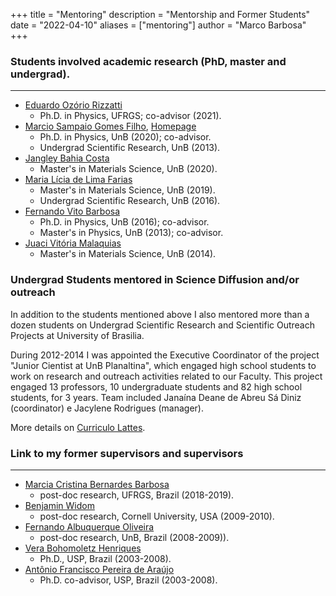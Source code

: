 +++
title = "Mentoring"
description = "Mentorship and Former Students"
date = "2022-04-10"
aliases = ["mentoring"]
author = "Marco Barbosa"
+++

### Students involved academic research (PhD, master and undergrad).
***

- [Eduardo Ozório Rizzatti](http://lattes.cnpq.br/9776753274036815)
    - Ph.D. in Physics, UFRGS; co-advisor (2021).
- [Marcio Sampaio Gomes Filho](http://lattes.cnpq.br/4247706975206030), [Homepage](https://www.setubal.net.br/)
    - Ph.D. in Physics, UnB (2020); co-advisor.
    - Undergrad Scientific Research, UnB (2013).
- [Jangley Bahia Costa](http://lattes.cnpq.br/8061758635546185)
    - Master's in Materials Science, UnB (2020).
- [Maria Lícia de Lima Farias](http://lattes.cnpq.br/0241367920268602)
    - Master's in Materials Science, UnB (2019).
    - Undergrad Scientific Research, UnB (2016).
- [Fernando Vito Barbosa](http://lattes.cnpq.br/7430520491940167)
    - Ph.D. in Physics, UnB (2016); co-advisor.
    - Master's in Physics, UnB (2013); co-advisor.
- [Juaci Vitória Malaquias](https://www.embrapa.br/equipe/-/empregado/333881/juaci-vitoria-malaquias)
    - Master's in Materials Science, UnB (2014).

### Undergrad Students mentored in Science Diffusion and/or outreach

In addition to the students mentioned above I also mentored more than a dozen students on 
Undergrad Scientific Research and Scientific Outreach Projects at University of Brasilia.

During 2012-2014 I was appointed the Executive Coordinator of the project
"Junior Cientist at UnB Planaltina", which engaged high school students to work on research and outreach activities related to our Faculty. This project engaged 13 professors, 10 undergraduate students and 82 high school students, for 3 years.
Team included Janaína Deane de Abreu Sá Diniz (coordinator) e Jacylene Rodrigues (manager).

More details on [Curriculo Lattes][cv-lattes].


[cv-lattes]: http://lattes.cnpq.br/5720622055548812


### Link to my former supervisors and supervisors
***

- [Marcia Cristina Bernardes Barbosa](https://www.if.ufrgs.br/~barbosa/) 
    - post-doc research, UFRGS, Brazil (2018-2019).
- [Benjamin Widom](https://chemistry.cornell.edu/benjamin-widom) 
    - post-doc research, Cornell University, USA (2009-2010).
- [Fernando Albuquerque Oliveira](http://lattes.cnpq.br/5720500395612472)
    - post-doc research, UnB, Brazil (2008-2009)).
- [Vera Bohomoletz Henriques](http://fig.if.usp.br/~vera/) 
    - Ph.D., USP, Brazil (2003-2008).
- [Antônio Francisco Pereira de Araújo](http://www.lbtc.unb.br/pt/pessoas/17-categoria-pt-br/people/professor/15-antonio-francisco-pereira-de-araujo) 
    - Ph.D. co-advisor, USP, Brazil (2003-2008).